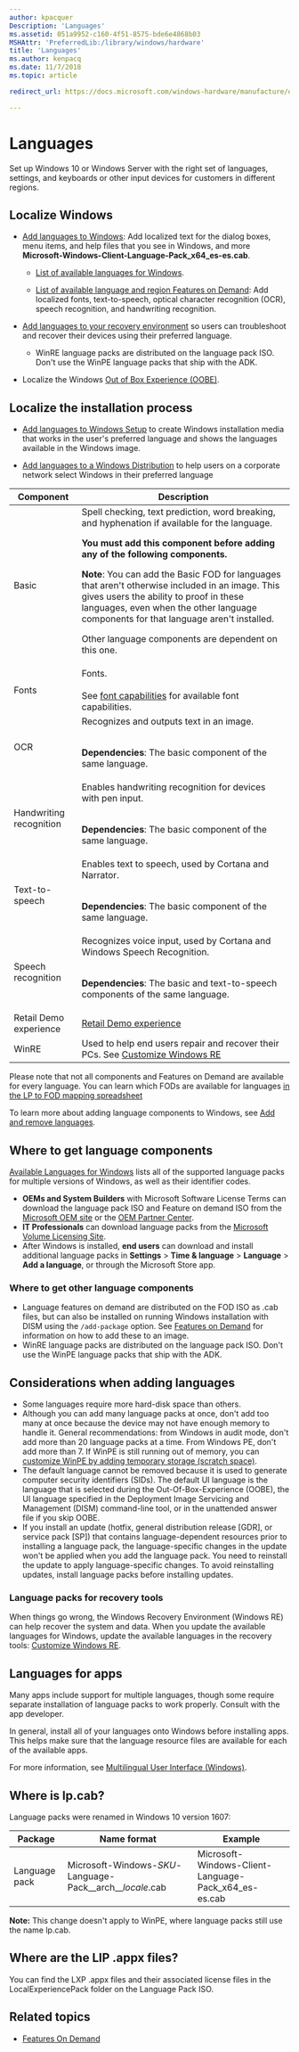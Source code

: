 ```yaml
---
author: kpacquer
Description: 'Languages'
ms.assetid: 051a9952-c160-4f51-8575-bde6e4868b03
MSHAttr: 'PreferredLib:/library/windows/hardware'
title: 'Languages'
ms.author: kenpacq
ms.date: 11/7/2018
ms.topic: article

redirect_url: https://docs.microsoft.com/windows-hardware/manufacture/desktop/add-language-packs-to-windows

---
```


# Languages

Set up Windows 10 or Windows Server with the right set of languages, settings, and keyboards or other input devices for customers in different regions.

## Localize Windows

* [Add languages to Windows](add-language-packs-to-windows.md): Add localized text for the dialog boxes, menu items, and help files that you see in Windows, and more **Microsoft-Windows-Client-Language-Pack_x64_es-es.cab**. 

  - [List of available languages for Windows](available-language-packs-for-windows.md).

  - [List of available language and region Features on Demand](features-on-demand-language-fod.md): Add localized fonts, text-to-speech, optical character recognition (OCR), speech recognition, and handwriting recognition.

* [Add languages to your recovery environment](customize-windows-re.md) so users can troubleshoot and recover their devices using their preferred language.
  - WinRE language packs are distributed on the language pack ISO. Don't use the WinPE language packs that ship with the ADK.

* Localize the Windows [Out of Box Experience (OOBE)](how-oobexml-works.md).

## Localize the installation process

* [Add languages to Windows Setup](add-multilingual-support-to-windows-setup.md) to create Windows installation media that works in the user's preferred language and shows the languages available in the Windows image.

* [Add languages to a Windows Distribution](add-multilingual-support-to-a-windows-distribution.md) to help users on a corporate network select Windows in their preferred language

| Component |  Description |
| --------- | ---------------- | 
| Basic     | Spell checking, text prediction, word breaking, and hyphenation if available for the language.<p>**You must add this component before adding any of the following components.**<p>**Note**: You can add the Basic FOD for languages that aren't otherwise included in an image. This gives users the ability to proof in these languages, even when the other language components for that language aren't installed.<p>Other language components are dependent on this one. |
| Fonts     |  Fonts.<br></br>See [font capabilities](features-on-demand-language-fod.md#fonts) for available font capabilities. |
| OCR | Recognizes and outputs text in an image.<br></br><p>**Dependencies**: The basic component of the same language. |
| Handwriting recognition |  Enables handwriting recognition for devices with pen input.<br></br><p>**Dependencies**: The basic component of the same language.|
| Text-to-speech |  Enables text to speech, used by Cortana and Narrator.<br></br><p>**Dependencies**: The basic component of the same language. |
| Speech recognition |  Recognizes voice input, used by Cortana and Windows Speech Recognition.<br></br><p>**Dependencies**: The basic and text-to-speech components of the same language. |
| Retail Demo experience | [Retail Demo experience](https://docs.microsoft.com/en-us/windows/uwp/monetize/retail-demo-experience) | 
| WinRE | Used to help end users repair and recover their PCs. See [Customize Windows RE](customize-windows-re.md) |


Please note that not all components and Features on Demand are available for every language. You can learn which FODs are available for languages [in the LP to FOD mapping spreadsheet](http://download.microsoft.com/download/0/A/A/0AA4342D-3933-4216-A90D-3BA8392FB1D1/Windows%2010%201703%20FOD%20to%20LP%20Mapping%20Table.xlsx)

To learn more about adding language components to Windows, see [Add and remove languages](add-and-remove-language-packs-offline-using-dism.md).


## <span id="get_language_packs_and_lips"></span>Where to get language components

[Available Languages for Windows](available-language-packs-for-windows.md) lists all of the supported language packs for multiple versions of Windows, as well as their identifier codes.

-   **OEMs and System Builders** with Microsoft Software License Terms can download the language pack ISO and Feature on demand ISO from the [Microsoft OEM site](http://go.microsoft.com/fwlink/?LinkId=131359) or the [OEM Partner Center](http://go.microsoft.com/fwlink/?LinkId=131358).
-   **IT Professionals** can download language packs from the [Microsoft Volume Licensing Site](http://go.microsoft.com/fwlink/?LinkId=125893).
-   After Windows is installed, **end users** can download and install additional language packs in **Settings** > **Time & language** > **Language** > **Add a language**, or through the Microsoft Store app. 

### Where to get other language components

-   Language features on demand are distributed on the FOD ISO as .cab files, but can also be installed on running Windows installation with DISM using the `/add-package` option. See [Features on Demand](features-on-demand-v2--capabilities.md) for information on how to add these to an image.
-   WinRE language packs are distributed on the language pack ISO. Don't use the WinPE language packs that ship with the ADK.


## Considerations when adding languages

-   Some languages require more hard-disk space than others.
-   Although you can add many language packs at once, don't add too many at once because the device may not have enough memory to handle it. General recommendations: from Windows in audit mode, don't add more than 20 language packs at a time. From Windows PE, don't add more than 7. If WinPE is still running out of memory, you can [customize WinPE by adding temporary storage (scratch space)](winpe-mount-and-customize.md).
-   The default language cannot be removed because it is used to generate computer security identifiers (SIDs). The default UI language is the language that is selected during the Out-Of-Box-Experience (OOBE), the UI language specified in the Deployment Image Servicing and Management (DISM) command-line tool, or in the unattended answer file if you skip OOBE.
-	If you install an update (hotfix, general distribution release [GDR], or service pack [SP]) that contains language-dependent resources prior to installing a language pack, the language-specific changes in the update won't be applied when you add the language pack. You need to reinstall the update to apply language-specific changes. To avoid reinstalling updates, install language packs before installing updates.


### <span id="Language_packs_for_recovery_tools"></span><span id="language_packs_for_recovery_tools"></span><span id="LANGUAGE_PACKS_FOR_RECOVERY_TOOLS"></span>Language packs for recovery tools

When things go wrong, the Windows Recovery Environment (Windows RE) can help recover the system and data. When you update the available languages for Windows, update the available languages in the recovery tools: [Customize Windows RE](customize-windows-re.md).

## <span id="Languages_for_apps"></span><span id="languages_for_apps"></span><span id="LANGUAGES_FOR_APPS"></span>Languages for apps


Many apps include support for multiple languages, though some require separate installation of language packs to work properly. Consult with the app developer.

In general, install all of your languages onto Windows before installing apps. This helps make sure that the language resource files are available for each of the available apps.

For more information, see [Multilingual User Interface (Windows)](http://go.microsoft.com/fwlink/p/?LinkId=698642).

## Where is lp.cab?

Language packs were renamed in Windows 10 version 1607:

| Package | Name format | Example |
|---------|-------------|---------|
| Language pack | Microsoft-Windows-_SKU_-Language-Pack_\_arch_\__locale_.cab | Microsoft-Windows-Client-Language-Pack_x64_es-es.cab |

**Note:** This change doesn't apply to WinPE, where language packs still use the name lp.cab.

## Where are the LIP .appx files?

You can find the LXP .appx files and their associated license files in the LocalExperiencePack folder on the Language Pack ISO.

## <span id="related_topics"></span>Related topics

* [Features On Demand](features-on-demand-v2--capabilities.md)

 